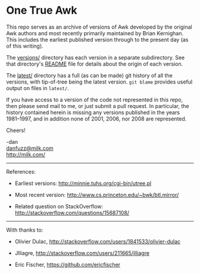 One True Awk
============

This repo serves as an archive of versions of Awk developed
by the original Awk authors and most recently primarily maintained
by Brian Kernighan. This includes the earliest published version
through to the present day (as of this writing).

The [versions/](versions) directory has each version in a separate
subdirectory. See that directory's [README](versions/README.md) file
for details about the origin of each version.

The [latest/](latest) directory has a full (as can be
made) git history of all the versions, with tip-of-tree being the
latest version. `git blame` provides useful output on files in
`latest/`.

If you have access to a version of the code not represented in this
repo, then please send mail to me, or just submit a pull request.
In particular, the history contained herein is missing any versions
published in the years 1981&ndash;1997, and in addition
none of 2001, 2006, nor 2008 are represented.

Cheers!

-dan<br>
<danfuzz@milk.com><br>
<http://milk.com/>

- - - - -

References:

* Earliest versions:
  <http://minnie.tuhs.org/cgi-bin/utree.pl>

* Most recent version:
  <http://www.cs.princeton.edu/~bwk/btl.mirror/>

* Related question on StackOverflow:
  <http://stackoverflow.com/questions/15687108/>

- - - - -

With thanks to:

* Olivier Dulac, <http://stackoverflow.com/users/1841533/olivier-dulac>

* Jlliagre, <http://stackoverflow.com/users/211665/jlliagre>

* Eric Fischer, <https://github.com/ericfischer>
